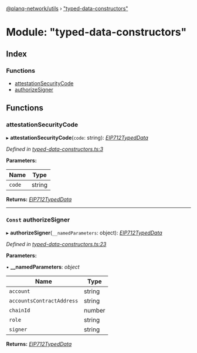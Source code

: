[@planq-network/utils](../README.md) › ["typed-data-constructors"](_typed_data_constructors_.md)

# Module: "typed-data-constructors"

## Index

### Functions

* [attestationSecurityCode](_typed_data_constructors_.md#attestationsecuritycode)
* [authorizeSigner](_typed_data_constructors_.md#const-authorizesigner)

## Functions

###  attestationSecurityCode

▸ **attestationSecurityCode**(`code`: string): *[EIP712TypedData](../interfaces/_sign_typed_data_utils_.eip712typeddata.md)*

*Defined in [typed-data-constructors.ts:3](https://github.com/planq-network/planq-sdk/blob/master/packages/sdk/utils/src/typed-data-constructors.ts#L3)*

**Parameters:**

Name | Type |
------ | ------ |
`code` | string |

**Returns:** *[EIP712TypedData](../interfaces/_sign_typed_data_utils_.eip712typeddata.md)*

___

### `Const` authorizeSigner

▸ **authorizeSigner**(`__namedParameters`: object): *[EIP712TypedData](../interfaces/_sign_typed_data_utils_.eip712typeddata.md)*

*Defined in [typed-data-constructors.ts:23](https://github.com/planq-network/planq-sdk/blob/master/packages/sdk/utils/src/typed-data-constructors.ts#L23)*

**Parameters:**

▪ **__namedParameters**: *object*

Name | Type |
------ | ------ |
`account` | string |
`accountsContractAddress` | string |
`chainId` | number |
`role` | string |
`signer` | string |

**Returns:** *[EIP712TypedData](../interfaces/_sign_typed_data_utils_.eip712typeddata.md)*
